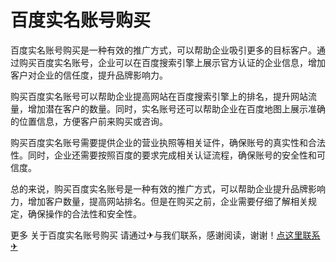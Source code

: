 # 百度实名账号购买

百度实名账号购买是一种有效的推广方式，可以帮助企业吸引更多的目标客户。通过购买百度实名账号，企业可以在百度搜索引擎上展示官方认证的企业信息，增加客户对企业的信任度，提升品牌影响力。

购买百度实名账号可以帮助企业提高网站在百度搜索引擎上的排名，提升网站流量，增加潜在客户的数量。同时，实名账号还可以帮助企业在百度地图上展示准确的位置信息，方便客户前来购买或咨询。

购买百度实名账号需要提供企业的营业执照等相关证件，确保账号的真实性和合法性。同时，企业还需要按照百度的要求完成相关认证流程，确保账号的安全性和可信度。

总的来说，购买百度实名账号是一种有效的推广方式，可以帮助企业提升品牌影响力，增加客户数量，提高网站排名。但是在购买之前，企业需要仔细了解相关规定，确保操作的合法性和安全性。

更多 关于百度实名账号购买 请通过✈与我们联系，感谢阅读，谢谢！[点这里联系✈](https://sim.k02.cc)